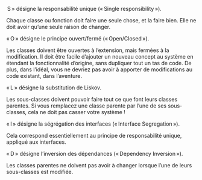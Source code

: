  S » désigne la responsabilité unique (« Single responsibility »).

Chaque classe ou fonction doit faire une seule chose, et la faire bien. Elle ne doit avoir qu’une seule raison de changer.

« O » désigne le principe ouvert/fermé (« Open/Closed »).

Les classes doivent être ouvertes à l’extension, mais fermées à la modification. Il doit être facile d’ajouter un nouveau concept au système en étendant la fonctionnalité d’origine, sans dupliquer tout un tas de code. De plus, dans l’idéal, vous ne devriez pas avoir à apporter de modifications au code existant, dans l’aventure.

« L » désigne la substitution de Liskov.

Les sous-classes doivent pouvoir faire tout ce que font leurs classes parentes. Si vous remplacez une classe parente par l’une de ses sous-classes, cela ne doit pas casser votre système !

« I » désigne la ségrégation des interfaces (« Interface Segregation »).

Cela correspond essentiellement au principe de responsabilité unique, appliqué aux interfaces.

« D » désigne l’inversion des dépendances (« Dependency Inversion »).

Les classes parentes ne doivent pas avoir à changer lorsque l’une de leurs sous-classes est modifiée.